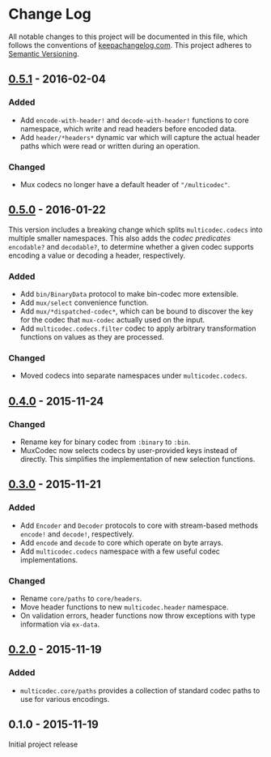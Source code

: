 Change Log
==========

All notable changes to this project will be documented in this file, which
follows the conventions of [keepachangelog.com](http://keepachangelog.com/).
This project adheres to [Semantic Versioning](http://semver.org/).

## [0.5.1] - 2016-02-04

### Added
- Add `encode-with-header!` and `decode-with-header!` functions to core
  namespace, which write and read headers before encoded data.
- Add `header/*headers*` dynamic var which will capture the actual header paths
  which were read or written during an operation.

### Changed
- Mux codecs no longer have a default header of `"/multicodec"`.

## [0.5.0] - 2016-01-22

This version includes a breaking change which splits `multicodec.codecs` into
multiple smaller namespaces. This also adds the _codec predicates_ `encodable?`
and `decodable?`, to determine whether a given codec supports encoding a value
or decoding a header, respectively.

### Added
- Add `bin/BinaryData` protocol to make bin-codec more extensible.
- Add `mux/select` convenience function.
- Add `mux/*dispatched-codec*`, which can be bound to discover the key for
  the codec that `mux-codec` actually used on the input.
- Add `multicodec.codecs.filter` codec to apply arbitrary transformation
  functions on values as they are processed.

### Changed
- Moved codecs into separate namespaces under `multicodec.codecs`.

## [0.4.0] - 2015-11-24

### Changed
- Rename key for binary codec from `:binary` to `:bin`.
- MuxCodec now selects codecs by user-provided keys instead of directly. This
  simplifies the implementation of new selection functions.

## [0.3.0] - 2015-11-21

### Added
- Add `Encoder` and `Decoder` protocols to core with stream-based methods
  `encode!` and `decode!`, respectively.
- Add `encode` and `decode` to core which operate on byte arrays.
- Add `multicodec.codecs` namespace with a few useful codec implementations.

### Changed
- Rename `core/paths` to `core/headers`.
- Move header functions to new `multicodec.header` namespace.
- On validation errors, header functions now throw exceptions with type
  information via `ex-data`.

## [0.2.0] - 2015-11-19

### Added
- `multicodec.core/paths` provides a collection of standard codec paths to use
  for various encodings.

## 0.1.0 - 2015-11-19

Initial project release

[0.5.1]: https://github.com/greglook/clj-multicodec/compare/0.5.0...0.5.1
[0.5.0]: https://github.com/greglook/clj-multicodec/compare/0.4.0...0.5.0
[0.4.0]: https://github.com/greglook/clj-multicodec/compare/0.3.0...0.4.0
[0.3.0]: https://github.com/greglook/clj-multicodec/compare/0.2.0...0.3.0
[0.2.0]: https://github.com/greglook/clj-multicodec/compare/0.1.0...0.2.0
